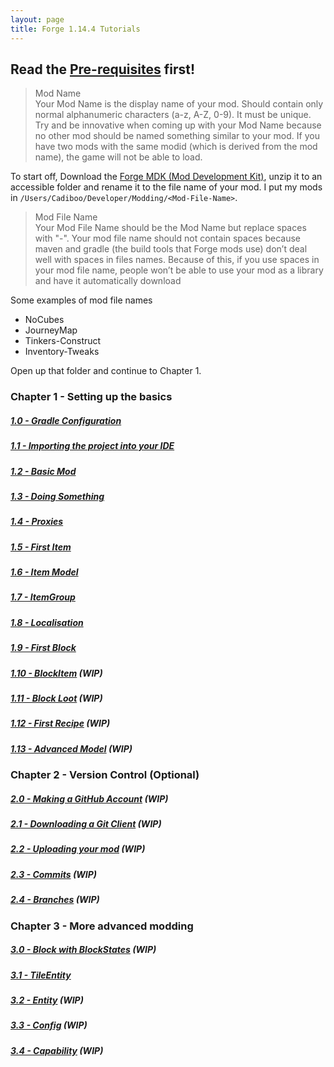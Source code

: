 ```yaml
---
layout: page
title: Forge 1.14.4 Tutorials
---
```


## Read the [Pre-requisites](/tutorials/Pre-requisites) first!

> Mod Name  
> Your Mod Name is the display name of your mod. Should contain only normal alphanumeric characters (a-z, A-Z, 0-9). It must be unique. Try and be innovative when coming up with your Mod Name because no other mod should be named something similar to your mod. If you have two mods with the same modid (which is derived from the mod name), the game will not be able to load.

To start off, Download the [Forge MDK (Mod Development Kit)](https://files.minecraftforge.net/maven/net/minecraftforge/forge/index_1.14.4.html), unzip it to an accessible folder and rename it to the file name of your mod. I put my mods in `/Users/Cadiboo/Developer/Modding/<Mod-File-Name>`.

> Mod File Name  
> Your Mod File Name should be the Mod Name but replace spaces with "-". Your mod file name should not contain spaces because maven and gradle (the build tools that Forge mods use) don’t deal well with spaces in files names. Because of this, if you use spaces in your mod file name, people won’t be able to use your mod as a library and have it automatically download

Some examples of mod file names
- NoCubes
- JourneyMap
- Tinkers-Construct
- Inventory-Tweaks

Open up that folder and continue to Chapter 1.  

### Chapter 1 - Setting up the basics
##### [1.0 - Gradle Configuration](./1.0-gradle-configuration)
##### [1.1 - Importing the project into your IDE](./1.1-importing-project)
##### [1.2 - Basic Mod](./1.2-basic-mod)
##### [1.3 - Doing Something](./1.3-doing-something)
##### [1.4 - Proxies](./1.4-proxies)
##### [1.5 - First Item](./1.5-first-item)
##### [1.6 - Item Model](./1.6-item-model)
##### [1.7 - ItemGroup](./1.7-itemgroup)
##### [1.8 - Localisation](./1.8-localisation)
##### [1.9 - First Block](./1.9-first-block)
##### [1.10 - BlockItem](./1.10-blockitem) (WIP)
##### [1.11 - Block Loot](./1.11-block-loot) (WIP)
##### [1.12 - First Recipe](./1.12-first-recipe) (WIP)
##### [1.13 - Advanced Model](./1.13-advanced-model) (WIP)

### Chapter 2 - Version Control (Optional)
##### [2.0 - Making a GitHub Account](./2.0-github-account) (WIP)
##### [2.1 - Downloading a Git Client](./2.1-download-git-client) (WIP)
##### [2.2 - Uploading your mod](./2.2-upload-mod) (WIP)
##### [2.3 - Commits](./2.3-commits) (WIP)
##### [2.4 - Branches](./2.4-branches) (WIP)

### Chapter 3 - More advanced modding
##### [3.0 - Block with BlockStates](./3.0-block-with-blockstates) (WIP)
##### [3.1 - TileEntity](./3.1-tileentity)
##### [3.2 - Entity](./3.2-entity) (WIP)
##### [3.3 - Config](./3.3-config) (WIP)
##### [3.4 - Capability](./3.4-capability) (WIP)
